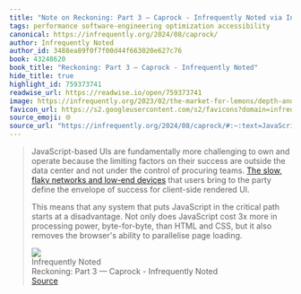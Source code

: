 ```yaml
---
title: "Note on Reckoning: Part 3 — Caprock - Infrequently Noted via Infrequently Noted"
tags: performance software-engineering optimization accessibility
canonical: https://infrequently.org/2024/08/caprock/
author: Infrequently Noted
author_id: 3488ea89f0f7f00d44f663020e627c76
book: 43248620
book_title: "Reckoning: Part 3 — Caprock - Infrequently Noted"
hide_title: true
highlight_id: 759373741
readwise_url: https://readwise.io/open/759373741
image: https://infrequently.org/2023/02/the-market-for-lemons/depth-and-frequency-small.png
favicon_url: https://s2.googleusercontent.com/s2/favicons?domain=infrequently.org
source_emoji: 🌐
source_url: "https://infrequently.org/2024/08/caprock/#:~:text=JavaScript-based%20UIs%20are,parallelise%20page%20loading."
---
```


> JavaScript-based UIs are fundamentally more challenging to own and operate because the limiting factors on their success are outside the data center and not under the control of procuring teams. [The slow, flaky networks and low-end devices](https://infrequently.org/2024/01/performance-inequality-gap-2024/#situation-report) that users bring to the party define the envelope of success for client-side rendered UI.
> 
> This means that any system that puts JavaScript in the critical path starts at a disadvantage. Not only does JavaScript cost 3x more in processing power, byte-for-byte, than HTML and CSS, but it also removes the browser's ability to parallelise page loading.
> <div class="quoteback-footer"><div class="quoteback-avatar"><img class="mini-favicon" src="https://s2.googleusercontent.com/s2/favicons?domain=infrequently.org"></div><div class="quoteback-metadata"><div class="metadata-inner"><span style="display:none">FROM:</span><div aria-label="Infrequently Noted" class="quoteback-author"> Infrequently Noted</div><div aria-label="Reckoning: Part 3 — Caprock - Infrequently Noted" class="quoteback-title"> Reckoning: Part 3 — Caprock - Infrequently Noted</div></div></div><div class="quoteback-backlink"><a target="_blank" aria-label="go to the full text of this quotation" rel="noopener" href="https://infrequently.org/2024/08/caprock/#:~:text=JavaScript-based%20UIs%20are,parallelise%20page%20loading." class="quoteback-arrow"> Source</a></div></div>